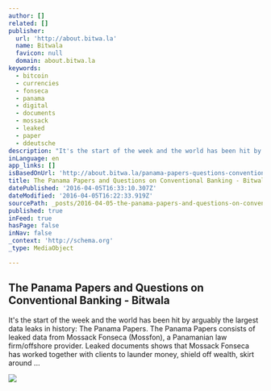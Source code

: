 ```yaml
---
author: []
related: []
publisher:
  url: 'http://about.bitwa.la'
  name: Bitwala
  favicon: null
  domain: about.bitwa.la
keywords:
  - bitcoin
  - currencies
  - fonseca
  - panama
  - digital
  - documents
  - mossack
  - leaked
  - paper
  - ddeutsche
description: "It's the start of the week and the world has been hit by arguably the largest data leaks in history: The Panama Papers. The Panama Papers consists of leaked data from Mossack Fonseca (Mossfon), a Panamanian law firm/offshore provider. Leaked documents shows that Mossack Fonseca has worked together with clients to launder money, shield off wealth, skirt around ..."
inLanguage: en
app_links: []
isBasedOnUrl: 'http://about.bitwa.la/panama-papers-questions-conventional-banking/'
title: The Panama Papers and Questions on Conventional Banking - Bitwala
datePublished: '2016-04-05T16:33:10.307Z'
dateModified: '2016-04-05T16:22:33.919Z'
sourcePath: _posts/2016-04-05-the-panama-papers-and-questions-on-conventional-banking-bi.md
published: true
inFeed: true
hasPage: false
inNav: false
_context: 'http://schema.org'
_type: MediaObject

---
```

<article style=""><h1>The Panama Papers and Questions on Conventional Banking - Bitwala</h1><p>It's the start of the week and the world has been hit by arguably the largest data leaks in history: The Panama Papers. The Panama Papers consists of leaked data from Mossack Fonseca (Mossfon), a Panamanian law firm/offshore provider. Leaked documents shows that Mossack Fonseca has worked together with clients to launder money, shield off wealth, skirt around ...</p><img src="http://about.bitwa.la/wp-content/uploads/2016/04/hammer-sledgehammer-mallet-tool1-e1459778968289.jpg" /></article>